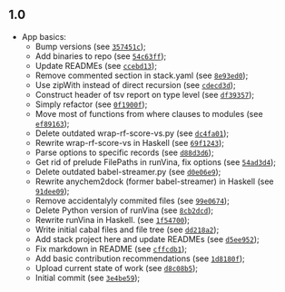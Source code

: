 1.0
---

* App basics:
  - Bump versions (see [`357451c`](https://github.com/viviag/protutils/commit/357451c));
  - Add binaries to repo (see [`54c63ff`](https://github.com/viviag/protutils/commit/54c63ff));
  - Update READMEs (see [`ccebd13`](https://github.com/viviag/protutils/commit/ccebd13));
  - Remove commented section in stack.yaml (see [`8e93ed0`](https://github.com/viviag/protutils/commit/8e93ed0));
  - Use zipWith instead of direct recursion (see [`cdecd3d`](https://github.com/viviag/protutils/commit/cdecd3d));
  - Construct header of tsv report on type level (see [`df39357`](https://github.com/viviag/protutils/commit/df39357));
  - Simply refactor (see [`0f1900f`](https://github.com/viviag/protutils/commit/0f1900f));
  - Move most of functions from where clauses to modules (see [`ef89163`](https://github.com/viviag/protutils/commit/ef89163));
  - Delete outdated wrap-rf-score-vs.py (see [`dc4fa01`](https://github.com/viviag/protutils/commit/dc4fa01));
  - Rewrite wrap-rf-score-vs in Haskell (see [`69f1243`](https://github.com/viviag/protutils/commit/69f1243));
  - Parse options to specific records (see [`d88d3d6`](https://github.com/viviag/protutils/commit/d88d3d6));
  - Get rid of prelude FilePaths in runVina, fix options (see [`54ad3d4`](https://github.com/viviag/protutils/commit/54ad3d4));
  - Delete outdated babel-streamer.py (see [`d0e06e9`](https://github.com/viviag/protutils/commit/d0e06e9));
  - Rewrite anychem2dock (former babel-streamer) in Haskell (see [`91dee09`](https://github.com/viviag/protutils/commit/91dee09));
  - Remove accidentalyly commited files (see [`99e0674`](https://github.com/viviag/protutils/commit/99e0674));
  - Delete Python version of runVina (see [`8cb2dcd`](https://github.com/viviag/protutils/commit/8cb2dcd));
  - Rewrite runVina in Haskell. (see [`1f54700`](https://github.com/viviag/protutils/commit/1f54700));
  - Write initial cabal files and file tree (see [`dd218a2`](https://github.com/viviag/protutils/commit/dd218a2));
  - Add stack project here and update READMEs (see [`d5ee952`](https://github.com/viviag/protutils/commit/d5ee952));
  - Fix markdown in README (see [`cffcdb1`](https://github.com/viviag/protutils/commit/cffcdb1));
  - Add basic contribution recommendations (see [`1d8180f`](https://github.com/viviag/protutils/commit/1d8180f));
  - Upload current state of work (see [`d8c08b5`](https://github.com/viviag/protutils/commit/d8c08b5));
  - Initial commit (see [`3e4be59`](https://github.com/viviag/protutils/commit/3e4be59));
